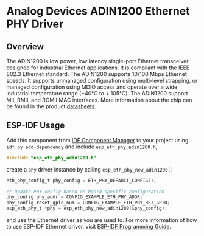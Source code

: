 # Analog Devices ADIN1200 Ethernet PHY Driver

## Overview

The ADIN1200 is low power, low latency single-port Ethernet transceiver designed for industrial Ethernet applications. It is compliant with the IEEE 802.3 Ethernet standard. The ADIN1200 supports 10/100 Mbps Ethernet speeds. It supports unmanaged configuration using multi-level strapping, or managed configuration using MDIO access and operate over a wide industrial temperature range (−40°C to + 105°C). The ADIN1200 support MII, RMII, and RGMII MAC interfaces. More information about the chip can be found in the product [datasheets](https://www.analog.com/media/en/technical-documentation/data-sheets/ADIN1200.pdf).

## ESP-IDF Usage

Add this component from [IDF Component Manager](https://components.espressif.com/) to your project using `idf.py add-dependency` and include `esp_eth_phy_adin1200.h`,

```c
#include "esp_eth_phy_adin1200.h"
```

create a `phy` driver instance by calling `esp_eth_phy_new_adin1200()`

```c
eth_phy_config_t phy_config = ETH_PHY_DEFAULT_CONFIG();

// Update PHY config based on board specific configuration
phy_config.phy_addr = CONFIG_EXAMPLE_ETH_PHY_ADDR;
phy_config.reset_gpio_num = CONFIG_EXAMPLE_ETH_PHY_RST_GPIO;
esp_eth_phy_t *phy = esp_eth_phy_new_adin1200(&phy_config);
```

and use the Ethernet driver as you are used to. For more information of how to use ESP-IDF Ethernet driver, visit [ESP-IDF Programming Guide](https://docs.espressif.com/projects/esp-idf/en/latest/esp32/api-reference/network/esp_eth.html).
